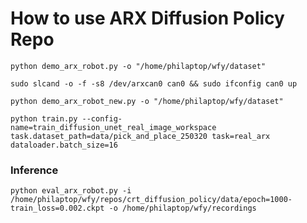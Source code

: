 # How to use ARX Diffusion Policy Repo

```
python demo_arx_robot.py -o "/home/philaptop/wfy/dataset"
```

```
sudo slcand -o -f -s8 /dev/arxcan0 can0 && sudo ifconfig can0 up
```

```
python demo_arx_robot_new.py -o "/home/philaptop/wfy/dataset"
```

```
python train.py --config-name=train_diffusion_unet_real_image_workspace task.dataset_path=data/pick_and_place_250320 task=real_arx dataloader.batch_size=16
```
### Inference
```
python eval_arx_robot.py -i /home/philaptop/wfy/repos/crt_diffusion_policy/data/epoch=1000-train_loss=0.002.ckpt -o /home/philaptop/wfy/recordings
```